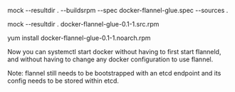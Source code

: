 mock --resultdir . --buildsrpm --spec docker-flannel-glue.spec --sources .

mock --resultdir . docker-flannel-glue-0.1-1.src.rpm

yum install docker-flannel-glue-0.1-1.noarch.rpm

Now you can systemctl start docker without having to first start
flanneld, and without having to change any docker configuration to use
flannel.

Note: flannel still needs to be bootstrapped with an etcd endpoint and
its config needs to be stored within etcd.
